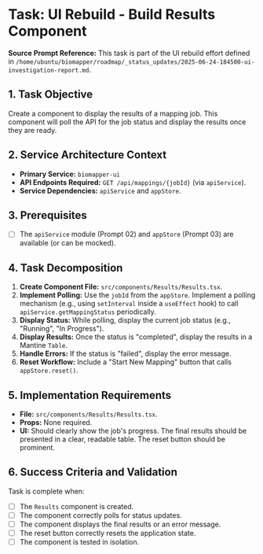 # Task: UI Rebuild - Build Results Component

**Source Prompt Reference:** This task is part of the UI rebuild effort defined in `/home/ubuntu/biomapper/roadmap/_status_updates/2025-06-24-184500-ui-investigation-report.md`.

## 1. Task Objective
Create a component to display the results of a mapping job. This component will poll the API for the job status and display the results once they are ready.

## 2. Service Architecture Context
- **Primary Service:** `biomapper-ui`
- **API Endpoints Required:** `GET /api/mappings/{jobId}` (via `apiService`).
- **Service Dependencies:** `apiService` and `appStore`.

## 3. Prerequisites
- [ ] The `apiService` module (Prompt 02) and `appStore` (Prompt 03) are available (or can be mocked).

## 4. Task Decomposition
1.  **Create Component File:** `src/components/Results/Results.tsx`.
2.  **Implement Polling:** Use the `jobId` from the `appStore`. Implement a polling mechanism (e.g., using `setInterval` inside a `useEffect` hook) to call `apiService.getMappingStatus` periodically.
3.  **Display Status:** While polling, display the current job status (e.g., "Running", "In Progress").
4.  **Display Results:** Once the status is "completed", display the results in a Mantine `Table`.
5.  **Handle Errors:** If the status is "failed", display the error message.
6.  **Reset Workflow:** Include a "Start New Mapping" button that calls `appStore.reset()`.

## 5. Implementation Requirements
- **File:** `src/components/Results/Results.tsx`.
- **Props:** None required.
- **UI:** Should clearly show the job's progress. The final results should be presented in a clear, readable table. The reset button should be prominent.

## 6. Success Criteria and Validation
Task is complete when:
- [ ] The `Results` component is created.
- [ ] The component correctly polls for status updates.
- [ ] The component displays the final results or an error message.
- [ ] The reset button correctly resets the application state.
- [ ] The component is tested in isolation.
